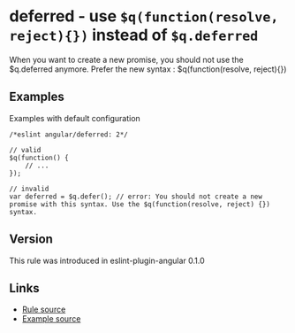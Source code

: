 <!-- WARNING: Generated documentation. Edit docs and examples in the rule and examples file ('rules/deferred.js', 'examples/deferred.js'). -->

# deferred - use `$q(function(resolve, reject){})` instead of `$q.deferred`

When you want to create a new promise, you should not use the $q.deferred anymore.
Prefer the new syntax : $q(function(resolve, reject){})

## Examples

Examples with default configuration

    /*eslint angular/deferred: 2*/

    // valid
    $q(function() {
        // ...
    });

    // invalid
    var deferred = $q.defer(); // error: You should not create a new promise with this syntax. Use the $q(function(resolve, reject) {}) syntax.

## Version

This rule was introduced in eslint-plugin-angular 0.1.0

## Links

* [Rule source](../rules/deferred.js)
* [Example source](../examples/deferred.js)
